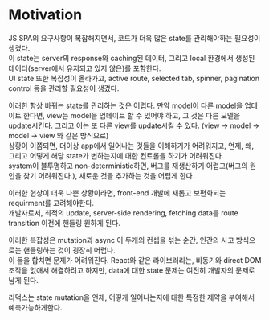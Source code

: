 # Motivation

JS SPA의 요구사항이 복잡해지면서, 코드가 더욱 많은 state를 관리해야하는 필요성이 생겼다.  
이 state는 server의 response와 caching된 데이터, 그리고 local 환경에서 생성된 데이터(server에서 유지되고 있지 않은)를 포함한다.  
UI state 또한 복잡성이 올라가고, active route, selected tab, spinner, pagination control 등을 관리할 필요성이 생겼다. 

이러한 항상 바뀌는 state를 관리하는 것은 어렵다. 만약 model이 다른 model을 업데이트 한다면, view는 model을 업데이트 할 수 있어야 하고, 그 것은 다른 모델을 update시킨다. 그리고 이는 또 다른 view를 update시킬 수 있다. (view -> model -> model -> view 와 같은 방식으로)  
상황이 이쯤되면, 더이상 app에서 일어나는 것들을 이해하기가 어려워지고, 언제, 왜, 그리고 어떻게 해당 state가 변하는지에 대한 컨트롤을 하기가 어려워진다.  
system이 불투명하고 non-deterministic하면, 버그를 재생산하기 어렵고(버그의 원인을 찾기 어려워진다.), 새로운 것을 추가하는 것을 어렵게 한다.

이러한 현상이 더욱 나쁜 상황이라면, front-end 개발에 새롭고 보편화되는 requirment를 고려해야한다.  
개발자로서, 최적의 update, server-side rendering, fetching data를 route transition 이전에 핸들링 원하게 된다. 

이러한 복잡성은 mutation과 async 이 두개의 컨셉을 섞는 순간, 인간의 사고 방식으로는 핸들링하는 것이 굉장히 어렵다.  
이 둘을 합치면 문제가 어려워진다. React와 같은 라이브러리는, 비동기와 direct DOM 조작을 없애서 해결하려고 하지만, data에 대한 state 문제는 여전히 개발자의 문제로 남게 된다. 


리덕스는 state mutation을 언제, 어떻게 일어나는지에 대한 특정한 제약을 부여해서 예측가능하게한다.
